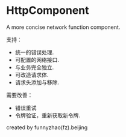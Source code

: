 # HttpComponent
A more concise network function component.

支持：
- 统一的错误处理.
- 可配置的网络接口.
- 与业务完全独立.
- 可改造请求体.
- 请求头添加与移除.

需要改善：
-  错误重试
-  令牌验证，重新获取新令牌.



created by funnyzhao(fz).beijing
